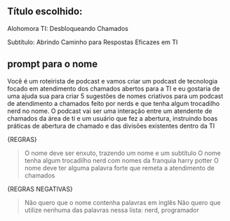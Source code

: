 ## Título escolhido:
Alohomora TI: Desbloqueando Chamados

Subtítulo: Abrindo Caminho para Respostas Eficazes em TI

## prompt para o nome

Você é um roteirista de podcast e vamos criar um podcast de tecnologia focado em atendimento 
dos chamados abertos para a TI e eu gostaria de uma ajuda sua para criar 5 sugestões de nomes 
criativos para um podcast de atendimento a chamados feito por nerds e que tenha algum trocadilho 
nerd no nome.
O podcast vai ser uma interação entre um atendente de chamados da área de ti e um usuário que fez
 a abertura, instruindo boas práticas de abertura de chamado e das divisões existentes dentro da TI

{REGRAS}
>O nome deve ser enxuto, trazendo um nome e um subtítulo
>O nome tenha algum trocadilho nerd com nomes da franquia harry potter
>O nome deve ter alguma palavra forte que remeta a atendimento de chamados

{REGRAS NEGATIVAS}
>Não quero que o nome contenha palavras em inglês
>Não quero que utilize nenhuma das palavras nessa lista: nerd, programador
